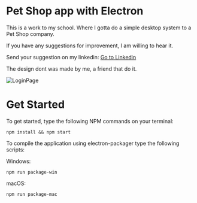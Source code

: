 # Pet Shop app with Electron

This is a work to my school. Where I gotta do a simple desktop system to a Pet Shop company.

If you have any suggestions for improvement, I am willing to hear it.

Send your suggestion on my linkedin: [Go to Linkedin](https://www.linkedin.com/in/maxwell-olliver-aa3491191/)

The design dont was made by me, a friend that do it.

![LoginPage](https://user-images.githubusercontent.com/54994420/68547761-0fb1b800-03c4-11ea-9b46-0cadf0cc8045.jpg)

# Get Started

To get started, type the following NPM commands on your terminal:

  ```npm install && npm start```
  
To compile the application using electron-packager type the following scripts:

Windows:

  ```npm run package-win```
  
macOS:

  ```npm run package-mac```
  
